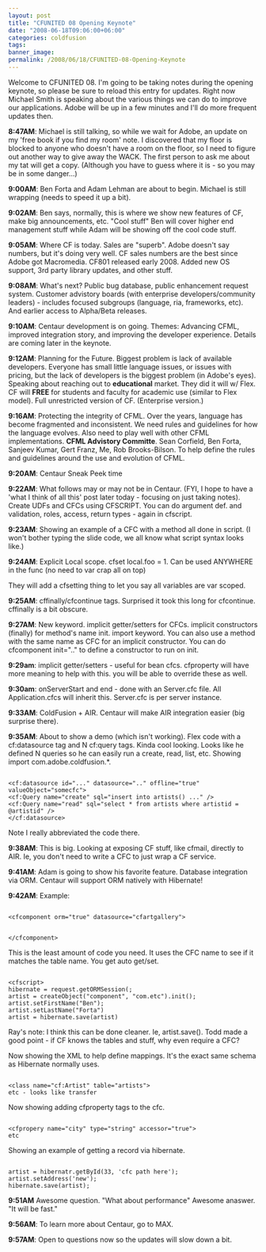 ```yaml
---
layout: post
title: "CFUNITED 08 Opening Keynote"
date: "2008-06-18T09:06:00+06:00"
categories: coldfusion 
tags: 
banner_image: 
permalink: /2008/06/18/CFUNITED-08-Opening-Keynote
---
```


Welcome to CFUNITED 08. I'm going to be taking notes during the opening keynote, so please be sure to reload this entry for updates. Right now Michael Smith is speaking about the various things we can do to improve our applications. Adobe will be up in a few minutes and I'll do more frequent updates then.
<!--more-->
<b>8:47AM</b>: Michael is still talking, so while we wait for Adobe, an update on my 'free book if you find my room' note. I discovered that my floor is blocked to anyone who doesn't have a room on the floor, so I need to figure out another way to give away the WACK. The first person to ask me about my tat will get a copy. (Although you have to guess where it is - so you may be in some danger...)

<b>9:00AM</b>: Ben Forta and Adam Lehman are about to begin. Michael is still wrapping (needs to speed it up a bit).

<b>9:02AM</b>: Ben says, normally, this is where we show new features of CF, make big announcements, etc. "Cool stuff" Ben will cover higher end management stuff while Adam will be showing off the cool code stuff.

<b>9:05AM</b>: Where CF is today. Sales are "superb". Adobe doesn't say numbers, but it's doing very well. CF sales numbers are the best since Adobe got Macromedia. CF801 released early 2008. Added new OS support, 3rd party library updates, and other stuff. 

<b>9:08AM</b>: What's next? Public bug database, public enhancement request system. Customer advistory boards (with enterprise developers/community leaders) - includes focused subgroups (language, ria, frameworks, etc). And earlier access to Alpha/Beta releases.

<b>9:10AM</b>: Centaur development is on going. Themes: Advancing CFML, improved integration story, and improving the developer experience. Details are coming later in the keynote.

<b>9:12AM</b>: Planning for the Future. Biggest problem is lack of available developers. Everyone has small little language issues, or issues with pricing, but the lack of developers is the biggest problem (in Adobe's eyes). Speaking about reaching out to <b>educational</b> market. They did it will w/ Flex. CF will <b>FREE</b> for students and faculty for academic use (similar to Flex model). Full unrestricted version of CF. (Enterprise version.)

<b>9:16AM</b>: Protecting the integrity of CFML. Over the years, language has become fragmented and inconsistent. We need rules and guidelines for how the language evolves. Also need to play well with other CFML implementations. <b>CFML Advistory Committe</b>. Sean Corfield, Ben Forta, Sanjeev Kumar, Gert Franz, Me, Rob Brooks-Bilson. To help define the rules and guidelines around the use and evolution of CFML.

<b>9:20AM</b>: Centaur Sneak Peek time

<b>9:22AM</b>: What follows may or may not be in Centaur. (FYI, I hope to have a 'what I think of all this' post later today - focusing on just taking notes). Create UDFs and CFCs using CFSCRIPT. You can do argument def. and validation, roles, access, return types - again in cfscript.

<b>9:23AM</b>: Showing an example of a CFC with a method all done in script. (I won't bother typing the slide code, we all know what script syntax looks like.)

<b>9:24AM</b>: Explicit Local scope. cfset local.foo = 1. Can be used ANYWHERE in the func (no need to var crap all on top)

They will add a cfsetting thing to let you say all variables are var scoped.

<b>9:25AM</b>: cffinally/cfcontinue tags. Surprised it took this long for cfcontinue. cffinally is a bit obscure.

<b>9:27AM</b>: New keyword. implicit getter/setters for CFCs. implicit constructors (finally) for method's name init. import keyword. You can also use a method with the same name as CFC for an implicit constructor. You can do cfcomponent init=".." to define a constructor to run on init.

<b>9:29am</b>: implicit getter/setters - useful for bean cfcs. cfproperty will have more meaning to help with this. you will be able to override these as well.

<b>9:30am</b>: onServerStart and end - done with an Server.cfc file. All Application.cfcs will inherit this. Server.cfc is per server instance.

<b>9:33AM</b>: ColdFusion + AIR. Centaur will make AIR integration easier (big surprise there).

<b>9:35AM</b>: About to show a demo (which isn't working). Flex code with a cf:datasource tag and N cf:query tags. Kinda cool looking. Looks like he defined N queries so he can easily run a create, read, list, etc. Showing import com.adobe.coldfusion.*. 

<code>
&lt;cf:datasource id="..." datasource=".." offline="true" valueObject="somecfc"&gt;
&lt;cf:Query name="create" sql="insert into artists() ..." /&gt;
&lt;cf:Query name="read" sql="select * from artists where artistid = @artistid" /&gt;
&lt;/cf:datasource&gt;
</code>

Note I really abbreviated the code there.

<b>9:38AM</b>: This is big. Looking at exposing CF stuff, like cfmail, directly to AIR. Ie, you don't need to write a CFC to just wrap a CF service.

<b>9:41AM</b>: Adam is going to show his favorite feature. Database integration via ORM. Centaur will support ORM natively with Hibernate!

<b>9:42AM</b>: Example:

<code>
&lt;cfcomponent orm="true" datasource="cfartgallery"&gt;

&lt;/cfcomponent&gt;
</code>

This is the least amount of code you need. It uses the CFC name to see if it matches the table name. You get auto get/set.

<code>
&lt;cfscript&gt;
hibernate = request.getORMSession(;
artist = createObject("component", "com.etc").init();
artist.setFirstName("Ben");
artist.setLastName("Forta")
artist = hibernate.save(artist)
</code>

Ray's note: I think this can be done cleaner. Ie, artist.save(). Todd made a good point - if CF knows the tables and stuff, why even require a CFC?

Now showing the XML to help define mappings. It's the exact same schema as Hibernate normally uses. 

<code>
&lt;class name="cf:Artist" table="artists"&gt;
etc - looks like transfer
</code>

Now showing adding cfproperty tags to the cfc. 

<code>
&lt;cfpropery name="city" type="string" accessor="true"&gt;
etc
</code>

Showing an example of getting a record via hibernate.

<code>
artist = hibernatr.getById(33, 'cfc path here');
artist.setAddress('new');
hibernate.save(artist);
</code>

<b>9:51AM</b> Awesome question. "What about performance" Awesome anaswer. "It will be fast." 

<b>9:56AM</b>: To learn more about Centaur, go to MAX.

<b>9:57AM</b>: Open to questions now so the updates will slow down a bit.